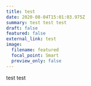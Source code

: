 ```yaml
---
title: test
date: 2020-08-04T15:01:03.975Z
summary: test test test
draft: false
featured: false
external_link: test
image:
  filename: featured
  focal_point: Smart
  preview_only: false
---
```

test test